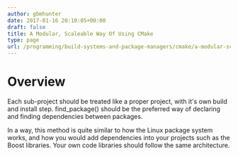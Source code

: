 ```yaml
---
author: gbmhunter
date: 2017-01-16 20:10:05+00:00
draft: false
title: A Modular, Scaleable Way Of Using CMake
type: page
url: /programming/build-systems-and-package-managers/cmake/a-modular-scaleable-way-of-using-cmake
---
```


# Overview




Each sub-project should be treated like a proper project, with it's own build and install step. find_package() should be the preferred way of declaring and finding dependencies between packages.




In a way, this method is quite similar to how the Linux package system works, and how you would add dependencies into your projects such as the Boost libraries. Your own code libraries should follow the same architecture.
